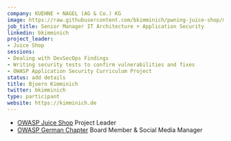 ```yaml
---
company: KUEHNE + NAGEL (AG & Co.) KG
image: https://raw.githubusercontent.com/bkimminich/pwning-juice-shop/master/introduction/img/avatar.png
job_title: Senior Manager IT Architecture + Application Security
linkedin: bkimminich
project_leader:
- Juice Shop
sessions:
- Dealing with DevSecOps Findings
- Writing security tests to confirm vulnerabilities and fixes
- OWASP Application Security Curriculum Project
status: add details
title: Bjoern Kimminich
twitter: bkimminich
type: participant
website: https://kimminich.de
---
```


* [OWASP Juice Shop](https://www.owasp.org/index.php/OWASP_Juice_Shop_Project) Project Leader
* [OWASP German Chapter](https://www.owasp.org/index.php/Germany) Board Member & Social Media Manager